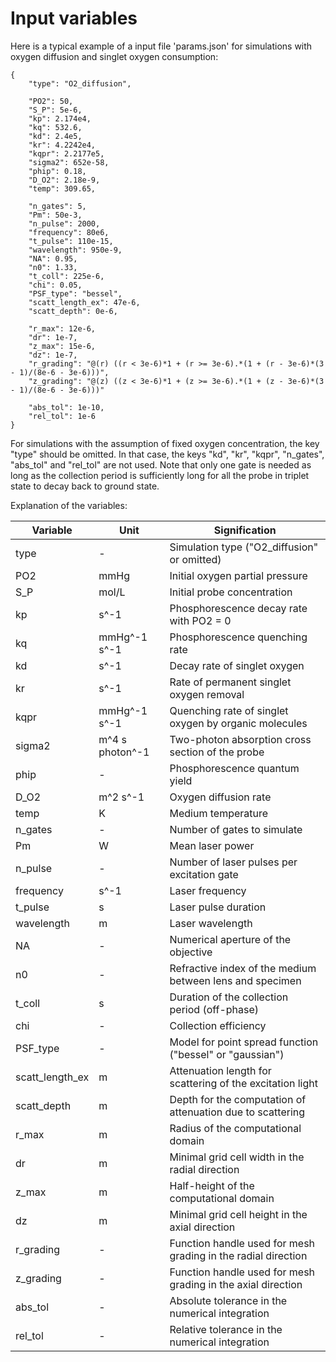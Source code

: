 Input variables
===============

Here is a typical example of a input file 'params.json' for simulations with oxygen diffusion
and singlet oxygen consumption:

    {
        "type": "O2_diffusion",

        "PO2": 50,
        "S_P": 5e-6,
        "kp": 2.174e4,
        "kq": 532.6,
        "kd": 2.4e5,
        "kr": 4.2242e4,
        "kqpr": 2.2177e5,
        "sigma2": 652e-58,
        "phip": 0.18,
        "D_O2": 2.18e-9,
        "temp": 309.65,
        
        "n_gates": 5,
        "Pm": 50e-3,
        "n_pulse": 2000,
        "frequency": 80e6,
        "t_pulse": 110e-15,
        "wavelength": 950e-9,
        "NA": 0.95,
        "n0": 1.33,
        "t_coll": 225e-6,
        "chi": 0.05,
        "PSF_type": "bessel",
        "scatt_length_ex": 47e-6,
        "scatt_depth": 0e-6,

        "r_max": 12e-6,
        "dr": 1e-7,
        "z_max": 15e-6,
        "dz": 1e-7,
        "r_grading": "@(r) ((r < 3e-6)*1 + (r >= 3e-6).*(1 + (r - 3e-6)*(3 - 1)/(8e-6 - 3e-6)))",
        "z_grading": "@(z) ((z < 3e-6)*1 + (z >= 3e-6).*(1 + (z - 3e-6)*(3 - 1)/(8e-6 - 3e-6)))"

        "abs_tol": 1e-10,
        "rel_tol": 1e-6
    }

For simulations with the assumption of fixed oxygen concentration, the key "type" should be omitted.
In that case, the keys "kd", "kr", "kqpr", "n_gates", "abs_tol" and "rel_tol" are not used.
Note that only one gate is needed as long as the collection period is sufficiently long for all the
probe in triplet state to decay back to ground state.

Explanation of the variables:

Variable          | Unit             | Signification
----------------- | ---------------- | -------------
type              | -                | Simulation type ("O2_diffusion" or omitted)
PO2               | mmHg             | Initial oxygen partial pressure
S_P               | mol/L            | Initial probe concentration
kp                | s^-1             | Phosphorescence decay rate with PO2 = 0
kq                | mmHg^-1 s^-1     | Phosphorescence quenching rate
kd                | s^-1             | Decay rate of singlet oxygen
kr                | s^-1             | Rate of permanent singlet oxygen removal
kqpr              | mmHg^-1 s^-1     | Quenching rate of singlet oxygen by organic molecules
sigma2            | m^4 s photon^-1  | Two-photon absorption cross section of the probe
phip              | -                | Phosphorescence quantum yield
D_O2              | m^2 s^-1         | Oxygen diffusion rate
temp              | K                | Medium temperature
n_gates           | -                | Number of gates to simulate
Pm                | W                | Mean laser power
n_pulse           | -                | Number of laser pulses per excitation gate
frequency         | s^-1             | Laser frequency
t_pulse           | s                | Laser pulse duration
wavelength        | m                | Laser wavelength
NA                | -                | Numerical aperture of the objective
n0                | -                | Refractive index of the medium between lens and specimen
t_coll            | s                | Duration of the collection period (off-phase)
chi               | -                | Collection efficiency
PSF_type          | -                | Model for point spread function ("bessel" or "gaussian")
scatt_length_ex   | m                | Attenuation length for scattering of the excitation light
scatt_depth       | m                | Depth for the computation of attenuation due to scattering
r_max             | m                | Radius of the computational domain
dr                | m                | Minimal grid cell width in the radial direction
z_max             | m                | Half-height of the computational domain
dz                | m                | Minimal grid cell height in the axial direction
r_grading         | -                | Function handle used for mesh grading in the radial direction
z_grading         | -                | Function handle used for mesh grading in the axial direction
abs_tol           | -                | Absolute tolerance in the numerical integration
rel_tol           | -                | Relative tolerance in the numerical integration




